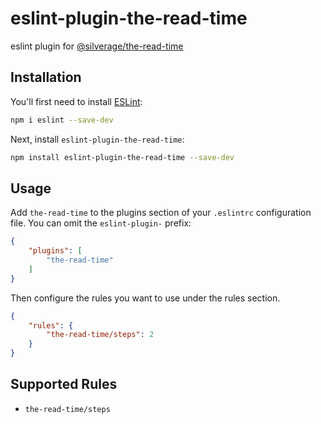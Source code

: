 # eslint-plugin-the-read-time

eslint plugin for [@silverage/the-read-time](https://github.com/yuhongda/the-read-time)

## Installation

You'll first need to install [ESLint](https://eslint.org/):

```sh
npm i eslint --save-dev
```

Next, install `eslint-plugin-the-read-time`:

```sh
npm install eslint-plugin-the-read-time --save-dev
```

## Usage

Add `the-read-time` to the plugins section of your `.eslintrc` configuration file. You can omit the `eslint-plugin-` prefix:

```json
{
    "plugins": [
        "the-read-time"
    ]
}
```

Then configure the rules you want to use under the rules section.

```json
{
    "rules": {
        "the-read-time/steps": 2
    }
}
```

## Supported Rules

* `the-read-time/steps`
